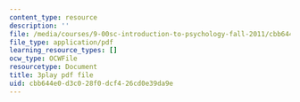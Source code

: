 ```yaml
---
content_type: resource
description: ''
file: /media/courses/9-00sc-introduction-to-psychology-fall-2011/cbb644e0d3c028f0dcf426cd0e39da9e_bihrpOS0qtY.pdf
file_type: application/pdf
learning_resource_types: []
ocw_type: OCWFile
resourcetype: Document
title: 3play pdf file
uid: cbb644e0-d3c0-28f0-dcf4-26cd0e39da9e
---
```

